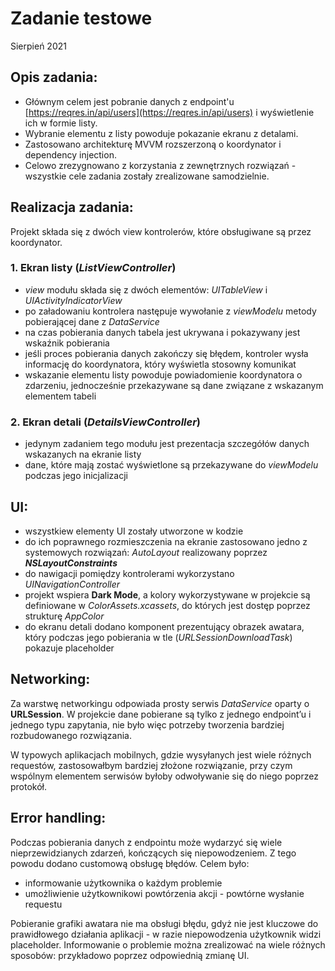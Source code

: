 # Zadanie testowe
Sierpień 2021


## Opis zadania:
* Głównym celem jest pobranie danych z endpoint'u [https://reqres.in/api/users](https://reqres.in/api/users) i wyświetlenie ich w formie listy.
* Wybranie elementu z listy powoduje pokazanie ekranu z detalami.
* Zastosowano architekturę MVVM rozszerzoną o koordynator i dependency injection.
* Celowo zrezygnowano z korzystania z zewnętrznych rozwiązań - wszystkie cele zadania zostały zrealizowane samodzielnie.


## Realizacja zadania:
Projekt składa się z dwóch view kontrolerów, które obsługiwane są przez koordynator.

### 1. Ekran listy (*ListViewController*)
* *view* modułu składa się z dwóch elementów: *UITableView* i *UIActivityIndicatorView*
* po załadowaniu kontrolera następuje wywołanie z *viewModelu* metody pobierającej dane z *DataService*
* na czas pobierania danych tabela jest ukrywana i pokazywany jest wskaźnik pobierania
* jeśli proces pobierania danych zakończy się błędem, kontroler wysła informację do koordynatora, który wyświetla stosowny komunikat
* wskazanie elementu listy powoduje powiadomienie koordynatora o zdarzeniu, jednocześnie przekazywane są dane związane z wskazanym elementem tabeli

### 2. Ekran detali (*DetailsViewController*)
* jedynym zadaniem tego modułu jest prezentacja szczegółów danych wskazanych na ekranie listy
* dane, które mają zostać wyświetlone są przekazywane do *viewModelu* podczas jego inicjalizacji

## UI:
* wszystkiew elementy UI zostały utworzone w kodzie
* do ich poprawnego rozmieszczenia na ekranie zastosowano jedno z systemowych rozwiązań: *AutoLayout* realizowany poprzez ***NSLayoutConstraints***
* do nawigacji pomiędzy kontrolerami wykorzystano *UINavigationController*
* projekt wspiera **Dark Mode**, a kolory wykorzystywane w projekcie są definiowane w *ColorAssets.xcassets*, do których jest dostęp poprzez strukturę *AppColor*
* do ekranu detali dodano komponent prezentujący obrazek awatara, który podczas jego pobierania w tle (*URLSessionDownloadTask*) pokazuje placeholder

## Networking:
Za warstwę networkingu odpowiada prosty serwis *DataService* oparty o **URLSession**.
W projekcie dane pobierane są tylko z jednego endpoint’u i jednego typu zapytania, nie było więc potrzeby tworzenia bardziej rozbudowanego rozwiązania.

W typowych aplikacjach mobilnych, gdzie wysyłanych jest wiele różnych requestów, zastosowałbym bardziej złożone rozwiązanie, przy czym wspólnym elementem serwisów byłoby odwoływanie się do niego poprzez protokół.

## Error handling:
Podczas pobierania danych z endpointu może wydarzyć się wiele nieprzewidzianych zdarzeń, kończących się niepowodzeniem. Z tego powodu dodano customową obsługę błędów. Celem było:

* informowanie użytkownika o każdym problemie
* umożliwienie użytkownikowi powtórzenia akcji - powtórne wysłanie requestu

Pobieranie grafiki awatara nie ma obsługi błędu, gdyż nie jest kluczowe do prawidłowego działania aplikacji - w razie niepowodzenia użytkownik widzi placeholder. Informowanie o problemie można zrealizować na wiele różnych sposobów: przykładowo poprzez odpowiednią zmianę UI.